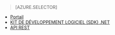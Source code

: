 ﻿> [AZURE.SELECTOR]
- [Portail](/documentation/articles/media-services-portal-check-job-progress/)
- [KIT DE DÉVELOPPEMENT LOGICIEL (SDK) .NET](/documentation/articles/media-services-check-job-progress/)
- [API REST](/documentation/articles/media-services-rest-check-job-progress/)
<!--HONumber=47-->
